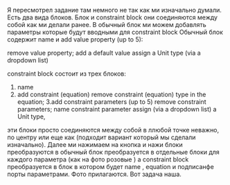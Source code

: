 Я пересмотрел задание там немного не так как ми изначально думали.
Есть два вида блоков. Блок и constraint block они соединяются между собой как ми делали ранее.
В обычный блок ми можем добавлять параметры которые будут вводными для constraint block
Обычный блок содержит name и add value property (up to 5):

remove value property;
add a default value
assign a Unit type (via a dropdown list)

constraint block состоит из трех блоков:

1. name
2. add constraint (equation)
   remove constraint (equation)
   type in the equation;
   3.add constraint parameters (up to 5)
   remove constraint parameters;
   name constraint parameter
   assign (via a dropdown list) a Unit type,

эти блоки просто соединяются между собой в ллюбой точке неважно, по центру или еще как (подходит вариант который мы сделали изначально). Далее ми нажимаем на кнопка и нажи блоки преобразуются в обычный блок преобразуется в отдельные блоки для каждого параметра (как на фото розовые ) а constraint block преобразуется в блок в котором будет name , equation и подписанфе порты параметрами. Фото прилагаются. Вот задача наша.
